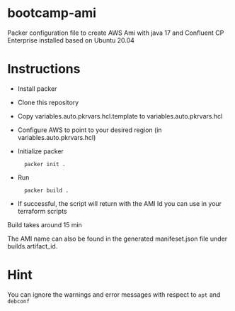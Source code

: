 # bootcamp-ami
Packer configuration file to create AWS Ami with java 17 and Confluent CP Enterprise installed based on Ubuntu 20.04

# Instructions

* Install packer
* Clone this repository
* Copy variables.auto.pkrvars.hcl.template to variables.auto.pkrvars.hcl
* Configure AWS to point to your desired region (in variables.auto.pkrvars.hcl)
* Initialize packer

        packer init .

* Run 

        packer build .
    
* If successful, the script will return with the AMI Id you can use in your terraform scripts

Build takes around 15 min

The AMI name can also be found in the generated manifeset.json file under builds.artifact_id.

# Hint 

You can ignore the warnings and error messages with respect to `apt` and `debconf` 


